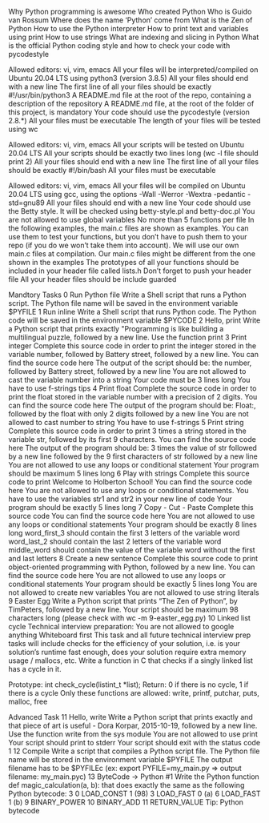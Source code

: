 Why Python programming is awesome
Who created Python
Who is Guido van Rossum
Where does the name ‘Python’ come from
What is the Zen of Python
How to use the Python interpreter
How to print text and variables using print
How to use strings
What are indexing and slicing in Python
What is the official Python coding style and how to check your code with pycodestyle

Allowed editors: vi, vim, emacs
All your files will be interpreted/compiled on Ubuntu 20.04 LTS using python3 (version 3.8.5)
All your files should end with a new line
The first line of all your files should be exactly #!/usr/bin/python3
A README.md file at the root of the repo, containing a description of the repository
A README.md file, at the root of the folder of this project, is mandatory
Your code should use the pycodestyle (version 2.8.*)
All your files must be executable
The length of your files will be tested using wc

Allowed editors: vi, vim, emacs
All your scripts will be tested on Ubuntu 20.04 LTS
All your scripts should be exactly two lines long (wc -l file should print 2)
All your files should end with a new line
The first line of all your files should be exactly #!/bin/bash
All your files must be executable

Allowed editors: vi, vim, emacs
All your files will be compiled on Ubuntu 20.04 LTS using gcc, using the options -Wall -Werror -Wextra -pedantic -std=gnu89
All your files should end with a new line
Your code should use the Betty style. It will be checked using betty-style.pl and betty-doc.pl
You are not allowed to use global variables
No more than 5 functions per file
In the following examples, the main.c files are shown as examples. You can use them to test your functions, but you don’t have to push them to your repo (if you do we won’t take them into account). We will use our own main.c files at compilation. Our main.c files might be different from the one shown in the examples
The prototypes of all your functions should be included in your header file called lists.h
Don’t forget to push your header file
All your header files should be include guarded

Mandtory Tasks
	0	Run Python file Write a Shell script that runs a Python script. The Python file name will be saved in the environment variable $PYFILE
	1	Run inline Write a Shell script that runs Python code. The Python code will be saved in the environment variable $PYCODE
	2	Hello, print Write a Python script that prints exactly "Programming is like building a multilingual puzzle, followed by a new line. Use the function print
	3	Print integer Complete this source code in order to print the integer stored in the variable number, followed by Battery street, followed by a new line. You can find the source code here The output of the script should be: the number, followed by Battery street, followed by a new line You are not allowed to cast the variable number into a string Your code must be 3 lines long You have to use f-strings tips
	4	Print float Complete the source code in order to print the float stored in the variable number with a precision of 2 digits. You can find the source code here The output of the program should be: Float:, followed by the float with only 2 digits followed by a new line You are not allowed to cast number to string You have to use f-strings
	5	Print string Complete this source code in order to print 3 times a string stored in the variable str, followed by its first 9 characters. You can find the source code here The output of the program should be: 3 times the value of str followed by a new line followed by the 9 first characters of str followed by a new line You are not allowed to use any loops or conditional statement Your program should be maximum 5 lines long
	6	Play with strings Complete this source code to print Welcome to Holberton School! You can find the source code here You are not allowed to use any loops or conditional statements. You have to use the variables str1 and str2 in your new line of code Your program should be exactly 5 lines long
	7	Copy - Cut - Paste Complete this source code You can find the source code here You are not allowed to use any loops or conditional statements Your program should be exactly 8 lines long word_first_3 should contain the first 3 letters of the variable word word_last_2 should contain the last 2 letters of the variable word middle_word should contain the value of the variable word without the first and last letters
	8	Create a new sentence Complete this source code to print object-oriented programming with Python, followed by a new line. You can find the source code here You are not allowed to use any loops or conditional statements Your program should be exactly 5 lines long You are not allowed to create new variables You are not allowed to use string literals
	9	Easter Egg Write a Python script that prints “The Zen of Python”, by TimPeters, followed by a new line. Your script should be maximum 98 characters long (please check with wc -m 9-easter_egg.py)
	10	Linked list cycle Technical interview preparation: You are not allowed to google anything Whiteboard first This task and all future technical interview prep tasks will include checks for the efficiency of your solution, i.e. is your solution’s runtime fast enough, does your solution require extra memory usage / mallocs, etc.
Write a function in C that checks if a singly linked list has a cycle in it.


Prototype: int check_cycle(listint_t *list);
Return: 0 if there is no cycle, 1 if there is a cycle
Only these functions are allowed: write, printf, putchar, puts, malloc, free

Advanced Task
	11	Hello, write Write a Python script that prints exactly and that piece of art is useful - Dora Korpar, 2015-10-19, followed by a new line. Use the function write from the sys module You are not allowed to use print Your script should print to stderr Your script should exit with the status code 1
	12	Compile Write a script that compiles a Python script file.
The Python file name will be stored in the environment variable $PYFILE
The output filename has to be $PYFILEc (ex: export PYFILE=my_main.py => output filename: my_main.pyc)
	13	ByteCode -> Python #1 Write the Python function def magic_calculation(a, b): that does exactly the same as the following Python bytecode: 3 0 LOAD_CONST 1 (98) 3 LOAD_FAST 0 (a) 6 LOAD_FAST 1 (b) 9 BINARY_POWER 10 BINARY_ADD 11 RETURN_VALUE Tip: Python bytecode

